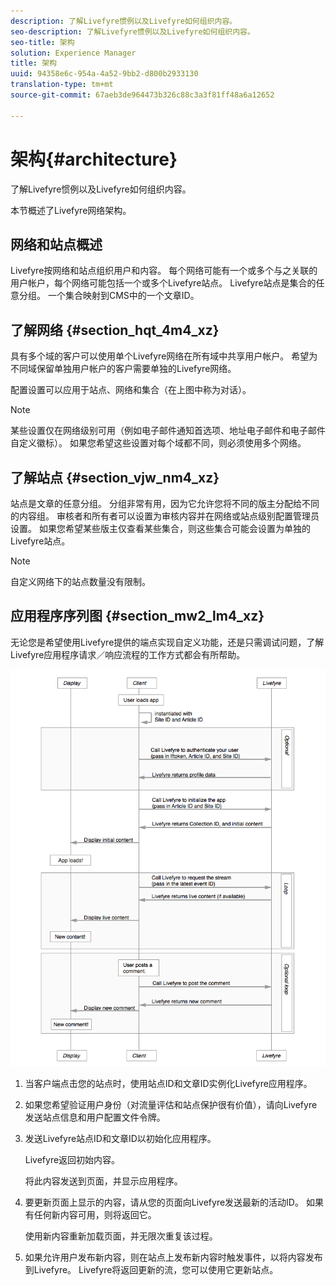 ```yaml
---
description: 了解Livefyre惯例以及Livefyre如何组织内容。
seo-description: 了解Livefyre惯例以及Livefyre如何组织内容。
seo-title: 架构
solution: Experience Manager
title: 架构
uuid: 94358e6c-954a-4a52-9bb2-d800b2933130
translation-type: tm+mt
source-git-commit: 67aeb3de964473b326c88c3a3f81ff48a6a12652

---
```



# 架构{#architecture}

了解Livefyre惯例以及Livefyre如何组织内容。

本节概述了Livefyre网络架构。

## 网络和站点概述

Livefyre按网络和站点组织用户和内容。 每个网络可能有一个或多个与之关联的用户帐户，每个网络可能包括一个或多个Livefyre站点。 Livefyre站点是集合的任意分组。 一个集合映射到CMS中的一个文章ID。

## 了解网络 {#section_hqt_4m4_xz}

具有多个域的客户可以使用单个Livefyre网络在所有域中共享用户帐户。 希望为不同域保留单独用户帐户的客户需要单独的Livefyre网络。

配置设置可以应用于站点、网络和集合（在上图中称为对话）。

>[!NOTE]
>
>某些设置仅在网络级别可用（例如电子邮件通知首选项、地址电子邮件和电子邮件自定义徽标）。 如果您希望这些设置对每个域都不同，则必须使用多个网络。

## 了解站点 {#section_vjw_nm4_xz}

站点是文章的任意分组。 分组非常有用，因为它允许您将不同的版主分配给不同的内容组。 审核者和所有者可以设置为审核内容并在网络或站点级别配置管理员设置。 如果您希望某些版主仅查看某些集合，则这些集合可能会设置为单独的Livefyre站点。

>[!NOTE]
>
>自定义网络下的站点数量没有限制。

## 应用程序序列图 {#section_mw2_lm4_xz}

无论您是希望使用Livefyre提供的端点实现自定义功能，还是只需调试问题，了解Livefyre应用程序请求／响应流程的工作方式都会有所帮助。

![](assets/appsequencediagram.png)

1. 当客户端点击您的站点时，使用站点ID和文章ID实例化Livefyre应用程序。
1. 如果您希望验证用户身份（对流量评估和站点保护很有价值），请向Livefyre发送站点信息和用户配置文件令牌。
1. 发送Livefyre站点ID和文章ID以初始化应用程序。

   Livefyre返回初始内容。

   将此内容发送到页面，并显示应用程序。

1. 要更新页面上显示的内容，请从您的页面向Livefyre发送最新的活动ID。 如果有任何新内容可用，则将返回它。

   使用新内容重新加载页面，并无限次重复该过程。

1. 如果允许用户发布新内容，则在站点上发布新内容时触发事件，以将内容发布到Livefyre。 Livefyre将返回更新的流，您可以使用它更新站点。
